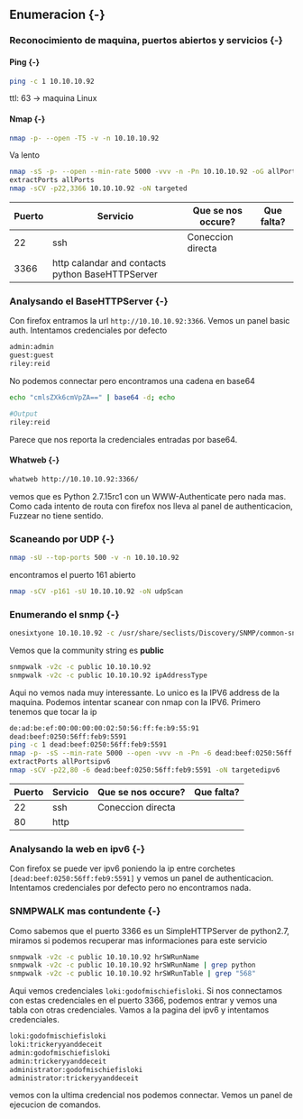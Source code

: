 ## Enumeracion {-}

### Reconocimiento de maquina, puertos abiertos y servicios {-} 

#### Ping {-}

```bash
ping -c 1 10.10.10.92
```
ttl: 63 -> maquina Linux

#### Nmap {-}

```bash
nmap -p- --open -T5 -v -n 10.10.10.92
```

Va lento

```bash
nmap -sS -p- --open --min-rate 5000 -vvv -n -Pn 10.10.10.92 -oG allPorts 
extractPorts allPorts
nmap -sCV -p22,3366 10.10.10.92 -oN targeted
```


| Puerto | Servicio                                         | Que se nos occure? | Que falta? |
| ------ | ------------------------------------------------ | ------------------ | ---------- |
| 22     | ssh                                              | Coneccion directa  |            |
| 3366   | http calandar and contacts python BaseHTTPServer |                    |            |


### Analysando el BaseHTTPServer {-}

Con firefox entramos la url `http://10.10.10.92:3366`. Vemos un panel basic auth. Intentamos credenciales
por defecto

```bash
admin:admin
guest:guest
riley:reid
```

No podemos connectar pero encontramos una cadena en base64

```bash
echo "cmlsZXk6cmVpZA==" | base64 -d; echo

#Output
riley:reid
```

Parece que nos reporta la credenciales entradas por base64.

#### Whatweb {-}

```bash
whatweb http://10.10.10.92:3366/
```

vemos que es Python 2.7.15rc1 con un WWW-Authenticate pero nada mas. Como cada intento de routa con firefox nos lleva al panel de
authenticacion, Fuzzear no tiene sentido.

### Scaneando por UDP {-}

```bash
nmap -sU --top-ports 500 -v -n 10.10.10.92
```

encontramos el puerto 161 abierto

```bash
nmap -sCV -p161 -sU 10.10.10.92 -oN udpScan
```

### Enumerando el snmp {-}

```bash
onesixtyone 10.10.10.92 -c /usr/share/seclists/Discovery/SNMP/common-snmp-community-strings.txt
```

Vemos que la community string es **public**


```bash
snmpwalk -v2c -c public 10.10.10.92
snmpwalk -v2c -c public 10.10.10.92 ipAddressType
```

Aqui no vemos nada muy interessante. Lo unico es la IPV6 address de la maquina.
Podemos intentar scanear con nmap con la IPV6. Primero tenemos que tocar la ip

```bash
de:ad:be:ef:00:00:00:00:02:50:56:ff:fe:b9:55:91
dead:beef:0250:56ff:feb9:5591
ping -c 1 dead:beef:0250:56ff:feb9:5591
nmap -p- -sS --min-rate 5000 --open -vvv -n -Pn -6 dead:beef:0250:56ff:feb9:5591 -oG allPortsipv6
extractPorts allPortsipv6
nmap -sCV -p22,80 -6 dead:beef:0250:56ff:feb9:5591 -oN targetedipv6
```

| Puerto | Servicio | Que se nos occure? | Que falta? |
| ------ | -------- | ------------------ | ---------- |
| 22     | ssh      | Coneccion directa  |            |
| 80     | http     |                    |            |


### Analysando la web en ipv6 {-}

Con firefox se puede ver ipv6 poniendo la ip entre corchetes `[dead:beef:0250:56ff:feb9:5591]` y vemos un panel
de authenticacion. Intentamos credenciales por defecto pero no encontramos nada.

### SNMPWALK mas contundente {-}

Como sabemos que el puerto 3366 es un SimpleHTTPServer de python2.7, miramos si podemos 
recuperar mas informaciones para este servicio

```bash
snmpwalk -v2c -c public 10.10.10.92 hrSWRunName
snmpwalk -v2c -c public 10.10.10.92 hrSWRunName | grep python
snmpwalk -v2c -c public 10.10.10.92 hrSWRunTable | grep "568"
```

Aqui vemos credenciales `loki:godofmischiefisloki`. Si nos connectamos con estas credenciales en el puerto 3366, podemos entrar
y vemos una tabla con otras credenciales. Vamos a la pagina del ipv6 y intentamos credenciales.

```bash
loki:godofmischiefisloki
loki:trickeryyanddeceit
admin:godofmischiefisloki
admin:trickeryyanddeceit
administrator:godofmischiefisloki
administrator:trickeryyanddeceit
```

vemos con la ultima credencial nos podemos connectar. Vemos un panel de ejecucion de comandos.

